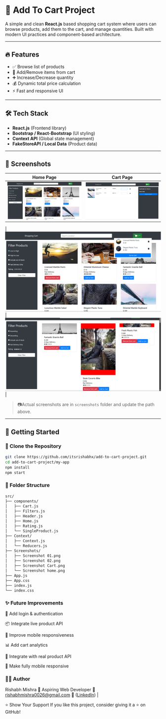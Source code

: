 # 🛒 Add To Cart Project

A simple and clean **React.js** based shopping cart system where users can browse products, add them to the cart, and manage quantities. Built with modern UI practices and component-based architecture.

---

## 🔥 Features

- ✅ Browse list of products
- 🛒 Add/Remove items from cart
- ➕ Increase/Decrease quantity
- 💰 Dynamic total price calculation
- ⚡ Fast and responsive UI

---

## 🛠️ Tech Stack

- **React.js** (Frontend library)
- **Bootstrap / React-Bootstrap** (UI styling)
- **Context API** (Global state management)
- **FakeStoreAPI / Local Data** (Product data)

---

## 📸 Screenshots

| Home Page                                      | Cart Page                                      |
| ---------------------------------------------- | ---------------------------------------------- |
| ![Home](src/Screenshots/Screenshot%20home.png) | ![Cart](src/Screenshots/Screenshot%20Cart.png) |

|    ![cartMenu](src/Screenshots/Screenshot%2001.png) | ![cartItem](src/Screenshots/Screenshot%2002.png) |

> 📷Actual screenshots are  in `screenshots` folder and update the path above.

---

## 🚀 Getting Started

### 📁 Clone the Repository

```bash
git clone https://github.com/itsrishabhx/add-to-cart-project.git
cd add-to-cart-project/my-app
npm install
npm start
```

### 📂 Folder Structure

```
src/
├── components/
│   ├── Cart.js
│   ├── Filters.js
│   ├── Header.js
│   ├── Home.js
│   ├── Rating.js
│   └── SingleProduct.js
├── Context/
│   ├── Context.js
│   └── Reducers.js
├── Screenshots/
│   ├── Screenshot 01.png
│   ├── Screenshot 02.png
│   ├── Screenshot Cart.png
│   └── Screenshot home.png
├── App.js
├── App.css
├── index.js
└── index.css

```

### ✨ Future Improvements
🔐 Add login & authentication

📦 Integrate live product API

📱 Improve mobile responsiveness

📊 Add cart analytics

🧾 Integrate with real product API

📱 Make fully mobile responsive

### 🙋‍♂️ Author
Rishabh Mishra
💼 Aspiring Web Developer
📧 rishabhmishra0026@gmail.com
🔗 ([LinkedIn](https://www.linkedin.com/in/rishabh-mishra-74080b226/)) |

⭐️ Show Your Support
If you like this project, consider giving it a ⭐️ on GitHub!
